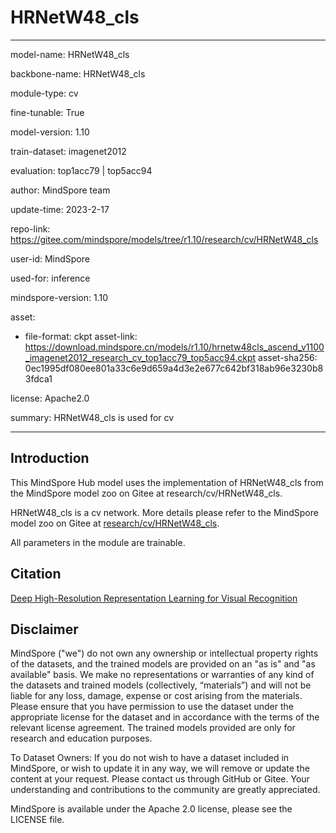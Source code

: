 # HRNetW48_cls

---

model-name: HRNetW48_cls

backbone-name: HRNetW48_cls

module-type: cv

fine-tunable: True

model-version: 1.10

train-dataset: imagenet2012

evaluation: top1acc79 | top5acc94

author: MindSpore team

update-time: 2023-2-17

repo-link: <https://gitee.com/mindspore/models/tree/r1.10/research/cv/HRNetW48_cls>

user-id: MindSpore

used-for: inference

mindspore-version: 1.10

asset:

-
    file-format: ckpt
    asset-link: <https://download.mindspore.cn/models/r1.10/hrnetw48cls_ascend_v1100_imagenet2012_research_cv_top1acc79_top5acc94.ckpt>
    asset-sha256: 0ec1995df080ee801a33c6e9d659a4d3e2e677c642bf318ab96e3230b83fdca1

license: Apache2.0

summary: HRNetW48_cls is used for cv

---

## Introduction

This MindSpore Hub model uses the implementation of HRNetW48_cls from the MindSpore model zoo on Gitee at research/cv/HRNetW48_cls.

HRNetW48_cls is a cv network. More details please refer to the MindSpore model zoo on Gitee at [research/cv/HRNetW48_cls](https://gitee.com/mindspore/models/blob/r1.10/research/cv/HRNetW48_cls/README_CN.md).

All parameters in the module are trainable.

## Citation

[Deep High-Resolution Representation Learning for Visual Recognition](https://arxiv.org/pdf/1908.07919.pdf)

## Disclaimer

MindSpore ("we") do not own any ownership or intellectual property rights of the datasets, and the trained models are provided on an "as is" and "as available" basis. We make no representations or warranties of any kind of the datasets and trained models (collectively, “materials”) and will not be liable for any loss, damage, expense or cost arising from the materials. Please ensure that you have permission to use the dataset under the appropriate license for the dataset and in accordance with the terms of the relevant license agreement. The trained models provided are only for research and education purposes.

To Dataset Owners: If you do not wish to have a dataset included in MindSpore, or wish to update it in any way, we will remove or update the content at your request. Please contact us through GitHub or Gitee. Your understanding and contributions to the community are greatly appreciated.

MindSpore is available under the Apache 2.0 license, please see the LICENSE file.
